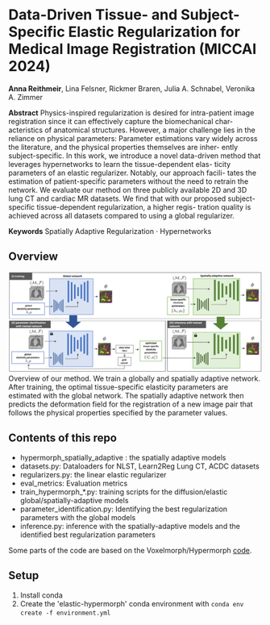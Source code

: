 # Data-Driven Tissue- and Subject-Specific Elastic Regularization for Medical Image Registration (MICCAI 2024)

**Anna Reithmeir**, Lina Felsner, Rickmer Braren, Julia A. Schnabel, Veronika A. Zimmer

**Abstract**
Physics-inspired regularization is desired for intra-patient
image registration since it can effectively capture the biomechanical char-
acteristics of anatomical structures. However, a major challenge lies in
the reliance on physical parameters: Parameter estimations vary widely
across the literature, and the physical properties themselves are inher-
ently subject-specific. In this work, we introduce a novel data-driven
method that leverages hypernetworks to learn the tissue-dependent elas-
ticity parameters of an elastic regularizer. Notably, our approach facili-
tates the estimation of patient-specific parameters without the need to
retrain the network. We evaluate our method on three publicly available
2D and 3D lung CT and cardiac MR datasets. We find that with our
proposed subject-specific tissue-dependent regularization, a higher regis-
tration quality is achieved across all datasets compared to using a global
regularizer.

**Keywords** Spatially Adaptive Regularization · Hypernetworks

## Overview
![overview](miccai-overview-updated.png)
Overview of our method. We train a globally and spatially adaptive network. After training, the optimal tissue-specific elasticity parameters are estimated with the global network. The spatially adaptive network then predicts
the deformation field for the registration of a new image pair that follows the physical properties specified by the parameter values.

## Contents of this repo

- hypermorph_spatially_adaptive : the spatially adaptive models
- datasets.py: Dataloaders for NLST, Learn2Reg Lung CT, ACDC datasets
- regularizers.py: the linear elastic regularizer
- eval_metrics: Evaluation metrics
- train_hypermorph_*.py: training scripts for the diffusion/elastic global/spatially-adaptive models
- parameter_identification.py: Identifying the best regularization parameters with the global models
- inference.py: inference with the spatially-adaptive models and the identified best regularization parameters

Some parts of the code are based on the Voxelmorph/Hypermorph [code](https://github.com/voxelmorph/voxelmorph).

## Setup
1. Install conda
2. Create the 'elastic-hypermorph' conda environment with `conda env create -f environment.yml`